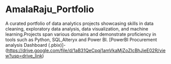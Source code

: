 # AmalaRaju_Portfolio
A curated portfolio of data analytics projects showcasing skills in data cleaning, exploratory data analysis, data visualization, and machine learning.Projects span various domains and demonstrate proficiency in tools such as Python, SQL,Alteryx and Power BI. [PowerBI Procurement analysis Dashboard (.pbix)]-(https://drive.google.com/file/d/1aB31QeCpqj1amVkaMjZoZIcBhJieE02R/view?usp=drive_link)
